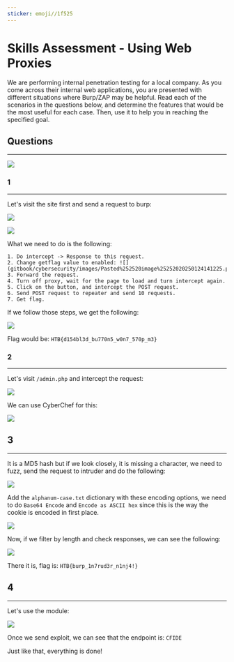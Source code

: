 ```yaml
---
sticker: emoji//1f525
---
```


# Skills Assessment - Using Web Proxies

We are performing internal penetration testing for a local company. As you come across their internal web applications, you are presented with different situations where Burp/ZAP may be helpful. Read each of the scenarios in the questions below, and determine the features that would be the most useful for each case. Then, use it to help you in reaching the specified goal.

## Questions

***

![](gitbook/cybersecurity/images/Pasted%20image%2020250124140539.png)

### 1

***

Let's visit the site first and send a request to burp:

![](gitbook/cybersecurity/images/Pasted%20image%2020250124140718.png)

![](gitbook/cybersecurity/images/Pasted%20image%2020250124141130.png)

What we need to do is the following:

```ad-summary
1. Do intercept -> Response to this request.
2. Change getflag value to enabled: ![](gitbook/cybersecurity/images/Pasted%252520image%25252020250124141225.png)
3. Forward the request.
4. Turn off proxy, wait for the page to load and turn intercept again.
5. Click on the button, and intercept the POST request.
6. Send POST request to repeater and send 10 requests.
7. Get flag.
```

If we follow those steps, we get the following:

![](gitbook/cybersecurity/images/Pasted%20image%2020250124141428.png)

Flag would be: `HTB{d154bl3d_bu770n5_w0n7_570p_m3}`

### 2

***

Let's visit `/admin.php` and intercept the request:

![](gitbook/cybersecurity/images/Pasted%20image%2020250124141615.png)

We can use CyberChef for this:

![](gitbook/cybersecurity/images/Pasted%20image%2020250124141735.png)

## 3

***

It is a MD5 hash but if we look closely, it is missing a character, we need to fuzz, send the request to intruder and do the following:

![](gitbook/cybersecurity/images/Pasted%20image%2020250124141933.png)

Add the `alphanum-case.txt` dictionary with these encoding options, we need to do `Base64 Encode` and `Encode as ASCII hex` since this is the way the cookie is encoded in first place.

![](gitbook/cybersecurity/images/Pasted%20image%2020250124142952.png)

Now, if we filter by length and check responses, we can see the following:

![](gitbook/cybersecurity/images/Pasted%20image%2020250124143255.png)

There it is, flag is: `HTB{burp_1n7rud3r_n1nj4!}`

## 4

***

Let's use the module:

![](gitbook/cybersecurity/images/Pasted%20image%2020250124143624.png)

Once we send exploit, we can see that the endpoint is: `CFIDE`

Just like that, everything is done!

